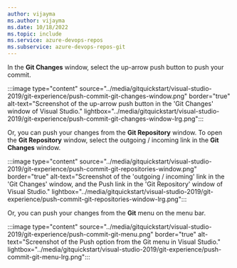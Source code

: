 ```yaml
---
author: vijayma
ms.author: vijayma
ms.date: 10/18/2022
ms.topic: include
ms.service: azure-devops-repos
ms.subservice: azure-devops-repos-git
---
```


In the **Git Changes** window, select the up-arrow push button to push your commit.

:::image type="content" source="../media/gitquickstart/visual-studio-2019/git-experience/push-commit-git-changes-window.png" border="true" alt-text="Screenshot of the up-arrow push button in the 'Git Changes' window of Visual Studio." lightbox="../media/gitquickstart/visual-studio-2019/git-experience/push-commit-git-changes-window-lrg.png":::

Or, you can push your changes from the **Git Repository** window. To open the **Git Repository** window, select the outgoing / incoming link in the **Git Changes** window.

:::image type="content" source="../media/gitquickstart/visual-studio-2019/git-experience/push-commit-git-repositories-window.png" border="true" alt-text="Screenshot of the 'outgoing / incoming' link in the 'Git Changes' window, and the Push link in the 'Git Repository' window of Visual Studio." lightbox="../media/gitquickstart/visual-studio-2019/git-experience/push-commit-git-repositories-window-lrg.png":::

Or, you can push your changes from the **Git** menu on the menu bar.

:::image type="content" source="../media/gitquickstart/visual-studio-2019/git-experience/push-commit-git-menu.png" border="true" alt-text="Screenshot of the Push option from the Git menu in Visual Studio." lightbox="../media/gitquickstart/visual-studio-2019/git-experience/push-commit-git-menu-lrg.png":::
